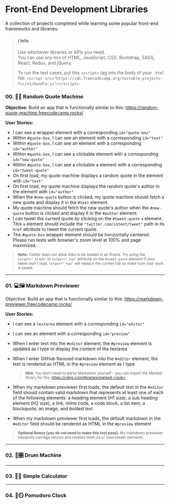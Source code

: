 # Front-End Development Libraries

A collection of projects completed while learning some popular front-end frameworks and libraries.

> #### :information_source: Info
> Use whichever libraries or APIs you need.<br>
> You can use any mix of HTML, JavaScript, CSS, Bootstrap, SASS, React, Redux, and jQuery.
>
> To run the test cases, put this `<script>` tag into the body of your `.html` file: `<script src="https://cdn.freecodecamp.org/testable-projects-fcc/v1/bundle.js"></script>`.

### 00. :brain::speech_balloon: Random Quote Machine

**Objective:** Build an app that is functionally similar to this: https://random-quote-machine.freecodecamp.rocks/

**User Stories:**

- I can see a wrapper element with a corresponding `id="quote-box"`
- Within `#quote-box`, I can see an element with a corresponding `id="text"`
- Within `#quote-box`, I can see an element with a corresponding `id="author"`
- Within `#quote-box`, I can see a clickable element with a corresponding `id="new-quote"`
- Within `#quote-box`, I can see a clickable a element with a corresponding `id="tweet-quote"`
- On first load, my quote machine displays a random quote in the element with `id="text"`
- On first load, my quote machine displays the random quote's author in the element with `id="author"`
- When the `#new-quote` button is clicked, my quote machine should fetch a new quote and display it in the `#text` element.
- My quote machine should fetch the new quote's author when the `#new-quote` button is clicked and display it in the `#author` element.
- I can tweet the current quote by clicking on the `#tweet-quote` `a` element. This `a` element should include the `"twitter.com/intent/tweet"` path in its `href` attribute to tweet the current quote.
- The `#quote-box` wrapper element should be horizontally centered. Please run tests with browser's zoom level at 100% and page maximized.

> <sub>**Note:** Twitter does not allow links to be loaded in an iframe. Try using the `target="_blank"` or `target="_top"` attribute on the `#tweet-quote` element if your tweet won't load. `target="_top"` will replace the current tab so make sure your work is saved.</sub>

---

### 01. :computer::framed_picture: Markdown Previewer

Objective: Build an app that is functionally similar to this: https://markdown-previewer.freecodecamp.rocks/

**User Stories:**

- I can see a `textarea` element with a corresponding `id="editor"`
- I can see an element with a corresponding `id="preview"`
- When I enter text into the `#editor` element, the `#preview` element is updated as I type to display the content of the textarea
- When I enter GitHub flavored markdown into the `#editor` element, the text is rendered as HTML in the `#preview` element as I type

    > <sub>**Hint:** You don't need to parse Markdown yourself - you can import the Marked library for this: https://cdnjs.com/libraries/marked.</sub>

- When my markdown previewer first loads, the default text in the `#editor` field should contain valid markdown that represents at least one of each of the following elements: a heading element (H1 size), a sub heading element (H2 size), a link, inline code, a code block, a list item, a blockquote, an image, and bolded text
- When my markdown previewer first loads, the default markdown in the `#editor` field should be rendered as HTML in the `#preview` element

> <sub>**Optional Bonus (you do not need to make this test pass):** My markdown previewer interprets carriage returns and renders them as `br` (line break) elements.</sub>

---

### 02. :drum::control_knobs: Drum Machine

---

### 03. :1234::abacus: Simple Calculator

---

### 04. :tomato::timer_clock: Pomodoro Clock

